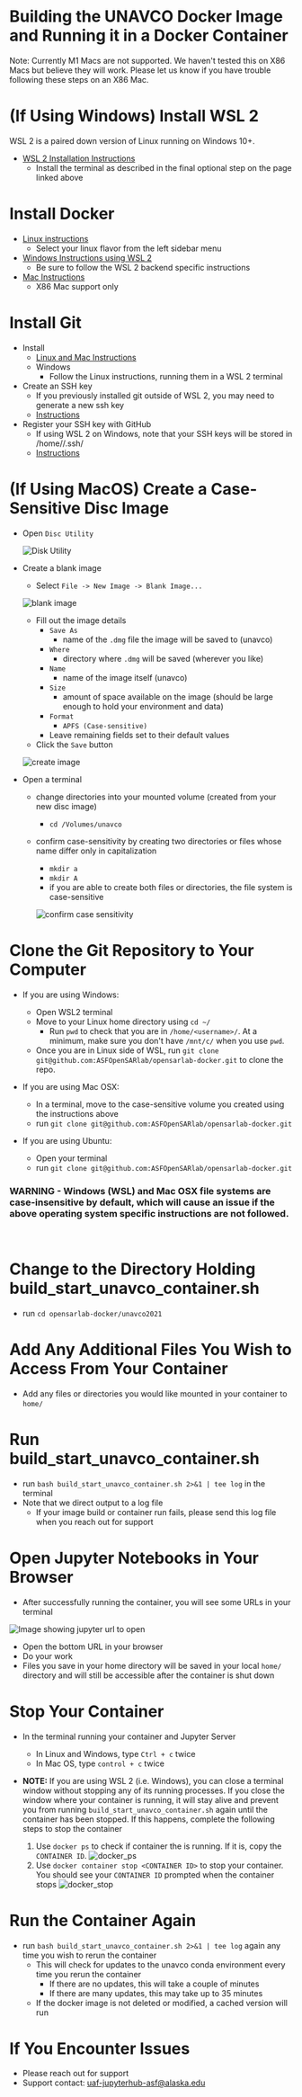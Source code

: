 # Building the UNAVCO Docker Image and Running it in a Docker Container

Note: Currently M1 Macs are not supported. We haven't tested this on X86 Macs but believe they will work. Please let us know if you have trouble following these steps on an X86 Mac.

# (If Using Windows) Install WSL 2

WSL 2 is a paired down version of Linux running on Windows 10+.

- [WSL 2 Installation Instructions]( https://docs.microsoft.com/en-us/windows/wsl/install-win10)
    - Install the terminal as described in the final optional step on the page linked above

# Install Docker

- [Linux instructions](https://docs.docker.com/engine/install/ubuntu/) 
    - Select your linux flavor from the left sidebar menu
- [Windows Instructions using WSL 2](https://docs.docker.com/desktop/windows/install/)
    - Be sure to follow the WSL 2 backend specific instructions
- [Mac Instructions](https://docs.docker.com/desktop/mac/install/)
    - X86 Mac support only
    
# Install Git

- Install 
    - [Linux and Mac Instructions](https://git-scm.com/book/en/v2/Getting-Started-Installing-Git)
    - Windows
        - Follow the Linux instructions, running them in a WSL 2 terminal
- Create an SSH key
    - If you previously installed git outside of WSL 2, you may need to generate a new ssh key
    - [Instructions](https://docs.github.com/en/github/authenticating-to-github/connecting-to-github-with-ssh/generating-a-new-ssh-key-and-adding-it-to-the-ssh-agent)
- Register your SSH key with GitHub
    - If using WSL 2 on Windows, note that your SSH keys will be stored in /home/<user>/.ssh/
    - [Instructions](https://docs.github.com/en/github/authenticating-to-github/connecting-to-github-with-ssh/adding-a-new-ssh-key-to-your-github-account)
  

# (If Using MacOS) Create a Case-Sensitive Disc Image
- Open `Disc Utility`

    ![Disk Utility](img/disc_utility.png)

- Create a blank image
    - Select `File -> New Image -> Blank Image...`
    
  ![blank image](img/blank_image.png)
  
    - Fill out the image details
        - `Save As`
            - name of the `.dmg` file the image will be saved to (unavco)
        - `Where`
            - directory where `.dmg` will be saved (wherever you like)
        - `Name`
            - name of the image itself (unavco)
        - `Size`
            - amount of space available on the image (should be large enough to hold your environment and data)
        - `Format`
            - `APFS (Case-sensitive)`
        - Leave remaining fields set to their default values
    - Click the `Save` button
    
    ![create image](img/create_image.png)
 
- Open a terminal
  - change directories into your mounted volume (created from your new disc image)
    - `cd /Volumes/unavco`
  - confirm case-sensitivity by creating two directories or files whose name differ only in capitalization
    - `mkdir a`
    - `mkdir A`
    - if you are able to create both files or directories, the file system is case-sensitive
    
    ![confirm case sensitivity](img/confirm_case_sensitive.png)
     

# Clone the Git Repository to Your Computer

- If you are using Windows:
    - Open WSL2 terminal
    - Move to your Linux home directory using `cd ~/`
        - Run `pwd` to check that you are in `/home/<username>/`. At a minimum, make sure you don't have `/mnt/c/` when you use `pwd`.
    - Once you are in Linux side of WSL, run `git clone git@github.com:ASFOpenSARlab/opensarlab-docker.git` to clone the repo.

- If you are using Mac OSX:
    - In a terminal, move to the case-sensitive volume you created using the instructions above
    - run `git clone git@github.com:ASFOpenSARlab/opensarlab-docker.git`

- If you are using Ubuntu:
    - Open your terminal
    - run `git clone git@github.com:ASFOpenSARlab/opensarlab-docker.git`

### **WARNING** - Windows (WSL) and Mac OSX file systems are **case-insensitive** by default, which will cause an issue if the above operating system specific instructions are not followed.
<br />

# Change to the Directory Holding build_start_unavco_container.sh

- run `cd opensarlab-docker/unavco2021`

# Add Any Additional Files You Wish to Access From Your Container

- Add any files or directories you would like mounted in your container to `home/`

# Run build_start_unavco_container.sh

- run `bash build_start_unavco_container.sh 2>&1 | tee log` in the terminal
- Note that we direct output to a log file
    - If your image build or container run fails, please send this log file when you reach out for support

# Open Jupyter Notebooks in Your Browser

- After successfully running the container, you will see some URLs in your terminal

![Image showing jupyter url to open](img/jupyter_url.png)

- Open the bottom URL in your browser
- Do your work
- Files you save in your home directory will be saved in your local `home/` directory and will still be accessible after the container is shut down

# Stop Your Container

- In the terminal running your container and Jupyter Server
    - In Linux and Windows, type `Ctrl + c` twice
    - In Mac OS, type `control + c` twice 

- **NOTE:** If you are using WSL 2 (i.e. Windows), you can close a terminal window without stopping any of its running processes. If you close the window where your container is running, it will stay alive and prevent you from running `build_start_unavco_container.sh` again until the container has been stopped. If this happens, complete the following steps to stop the container

    1. Use `docker ps` to check if container the is running. If it is, copy the `CONTAINER ID`. ![docker_ps](./img/docker_ps.PNG)
    1. Use `docker container stop <CONTAINER ID>` to stop your container. You should see your `CONTAINER ID` prompted when the container stops ![docker_stop](./img/docker_stop.PNG)

    
# Run the Container Again

- run `bash build_start_unavco_container.sh 2>&1 | tee log` again any time you wish to rerun the container
    - This will check for updates to the unavco conda environment every time you rerun the container
        - If there are no updates, this will take a couple of minutes
        - If there are many updates, this may take up to 35 minutes 
    - If the docker image is not deleted or modified, a cached version will run
    
# If You Encounter Issues

- Please reach out for support
- Support contact: uaf-jupyterhub-asf@alaska.edu
